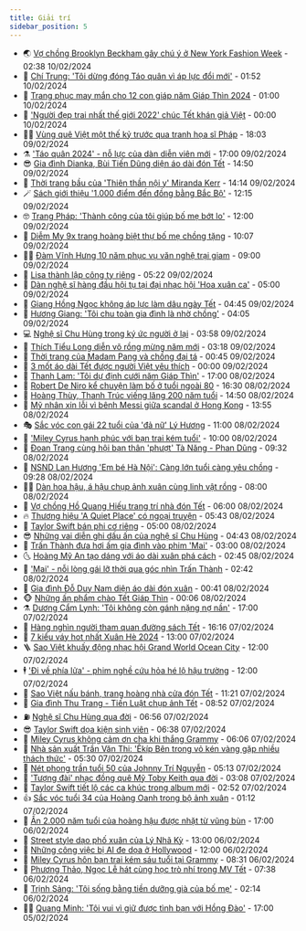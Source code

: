 ```yaml
---
title: Giải trí
sidebar_position: 5
---
```


<!-- vnexpress-giai-tri:START -->
- 🌏 [Vợ chồng Brooklyn Beckham gây chú ý ở New York Fashion Week](https://vnexpress.net/vo-chong-brooklyn-beckham-gay-chu-y-o-new-york-fashion-week-4710732.html) - 02:38 10/02/2024
- 💫 [Chí Trung: &#39;Tôi dừng đóng Táo quân vì áp lực đổi mới&#39;](https://vnexpress.net/chi-trung-toi-dung-dong-tao-quan-vi-ap-luc-doi-moi-4710524.html) - 01:52 10/02/2024
- 🌮 [Trang phục may mắn cho 12 con giáp năm Giáp Thìn 2024](https://vnexpress.net/trang-phuc-may-man-cho-12-con-giap-nam-giap-thin-2024-4709870.html) - 01:00 10/02/2024
- 🧠 [&#39;Người đẹp trai nhất thế giới 2022&#39; chúc Tết khán giả Việt](https://vnexpress.net/nguoi-dep-trai-nhat-the-gioi-2022-chuc-tet-khan-gia-viet-4710416.html) - 00:00 10/02/2024
- 👨‍🏫 [Vùng quê Việt một thế kỷ trước qua tranh họa sĩ Pháp](https://vnexpress.net/vung-que-viet-mot-the-ky-truoc-qua-tranh-hoa-si-phap-4704491.html) - 18:03 09/02/2024
- ⚗️ [&#39;Táo quân 2024&#39; - nỗ lực của dàn diễn viên mới](https://vnexpress.net/tao-quan-2024-no-luc-cua-dan-dien-vien-moi-4710650.html) - 17:00 09/02/2024
- 😎 [Gia đình Dianka, Bùi Tiến Dũng diện áo dài đón Tết](https://vnexpress.net/gia-dinh-dianka-bui-tien-dung-dien-ao-dai-don-tet-4710672.html) - 14:50 09/02/2024
- 🫣 [Thời trang bầu của &#39;Thiên thần nội y&#39; Miranda Kerr](https://vnexpress.net/thoi-trang-bau-cua-thien-than-noi-y-miranda-kerr-4710244.html) - 14:14 09/02/2024
- 🪄 [Sách giới thiệu &#39;1.000 điểm đến đồng bằng Bắc Bộ&#39;](https://vnexpress.net/sach-gioi-thieu-1-000-diem-den-dong-bang-bac-bo-4707764.html) - 12:15 09/02/2024
- 🤓 [Trang Pháp: &#39;Thành công của tôi giúp bố mẹ bớt lo&#39;](https://vnexpress.net/trang-phap-thanh-cong-cua-toi-giup-bo-me-bot-lo-4710348.html) - 12:00 09/02/2024
- 🫶 [Diễm My 9x trang hoàng biệt thự bố mẹ chồng tặng](https://vnexpress.net/diem-my-9x-trang-hoang-biet-thu-bo-me-chong-tang-4710563.html) - 10:07 09/02/2024
- 🧑‍🏫 [Đàm Vĩnh Hưng 10 năm phục vụ văn nghệ trại giam](https://vnexpress.net/dam-vinh-hung-10-nam-phuc-vu-van-nghe-trai-giam-4709930.html) - 09:00 09/02/2024
- 🦄 [Lisa thành lập công ty riêng](https://vnexpress.net/lisa-thanh-lap-cong-ty-rieng-4710551.html) - 05:22 09/02/2024
- 💫 [Dàn nghệ sĩ hàng đầu hội tụ tại đại nhạc hội &#39;Hoa xuân ca&#39;](https://vnexpress.net/dan-nghe-si-hang-dau-hoi-tu-tai-dai-nhac-hoi-hoa-xuan-ca-4710545.html) - 05:00 09/02/2024
- 🎊 [Giang Hồng Ngọc không áp lực làm dâu ngày Tết](https://vnexpress.net/giang-hong-ngoc-khong-ap-luc-lam-dau-ngay-tet-4709825.html) - 04:45 09/02/2024
- 👹 [Hương Giang: &#39;Tôi chu toàn gia đình là nhờ chồng&#39;](https://vnexpress.net/huong-giang-toi-chu-toan-gia-dinh-la-nho-chong-4709281.html) - 04:05 09/02/2024
- 💻 [Nghệ sĩ Chu Hùng trong ký ức người ở lại](https://vnexpress.net/nghe-si-chu-hung-trong-ky-uc-nguoi-o-lai-4710215.html) - 03:58 09/02/2024
- 🤡 [Thích Tiểu Long diễn võ rồng mừng năm mới](https://vnexpress.net/thich-tieu-long-dien-vo-rong-mung-nam-moi-4710374.html) - 03:18 09/02/2024
- 🥰 [Thời trang của Madam Pang và chồng đại tá](https://vnexpress.net/thoi-trang-cua-madam-pang-va-chong-dai-ta-4710441.html) - 00:45 09/02/2024
- 🚀 [3 mốt áo dài Tết được người Việt yêu thích](https://vnexpress.net/3-mot-ao-dai-tet-duoc-nguoi-viet-yeu-thich-4710402.html) - 00:00 09/02/2024
- 📝 [Thanh Lam: &#39;Tôi dự định cưới năm Giáp Thìn&#39;](https://vnexpress.net/thanh-lam-toi-du-dinh-cuoi-nam-giap-thin-4710210.html) - 17:00 08/02/2024
- 🐲 [Robert De Niro kể chuyện làm bố ở tuổi ngoài 80](https://vnexpress.net/robert-de-niro-ke-chuyen-lam-bo-o-tuoi-ngoai-80-4710420.html) - 16:30 08/02/2024
- 🎃 [Hoàng Thùy, Thanh Trúc viếng lăng 200 năm tuổi](https://vnexpress.net/hoang-thuy-thanh-truc-vieng-lang-200-nam-tuoi-4710103.html) - 14:50 08/02/2024
- 🤠 [Mỹ nhân xin lỗi vì bênh Messi giữa scandal ở Hong Kong](https://vnexpress.net/my-nhan-xin-loi-vi-benh-messi-giua-scandal-o-hong-kong-4710364.html) - 13:55 08/02/2024
- 🎭 [Sắc vóc con gái 22 tuổi của &#39;đả nữ&#39; Lý Hương](https://vnexpress.net/sac-voc-con-gai-22-tuoi-cua-da-nu-ly-huong-4710316.html) - 11:00 08/02/2024
- 🧰 [&#39;Miley Cyrus hạnh phúc với bạn trai kém tuổi&#39;](https://vnexpress.net/miley-cyrus-hanh-phuc-voi-ban-trai-kem-tuoi-4710264.html) - 10:00 08/02/2024
- 🦍 [Đoan Trang cùng hội bạn thân &#39;phượt&#39; Tà Năng - Phan Dũng](https://vnexpress.net/doan-trang-cung-hoi-ban-than-phuot-ta-nang-phan-dung-4710272.html) - 09:32 08/02/2024
- 🌝 [NSND Lan Hương &#39;Em bé Hà Nội&#39;: Càng lớn tuổi càng yêu chồng](https://vnexpress.net/nsnd-lan-huong-em-be-ha-noi-cang-lon-tuoi-cang-yeu-chong-4708944.html) - 09:28 08/02/2024
- 🧑‍💻 [Dàn hoa hậu, á hậu chụp ảnh xuân cùng linh vật rồng](https://vnexpress.net/dan-hoa-hau-a-hau-chup-anh-xuan-cung-linh-vat-rong-4710119.html) - 08:00 08/02/2024
- 🥸 [Vợ chồng Hồ Quang Hiếu trang trí nhà đón Tết](https://vnexpress.net/vo-chong-ho-quang-hieu-trang-tri-nha-don-tet-4709788.html) - 06:00 08/02/2024
- 🔥 [Thương hiệu &#39;A Quiet Place&#39; có ngoại truyện](https://vnexpress.net/thuong-hieu-a-quiet-place-co-ngoai-truyen-4710229.html) - 05:43 08/02/2024
- 🐎 [Taylor Swift bán phi cơ riêng](https://vnexpress.net/taylor-swift-ban-phi-co-rieng-4710190.html) - 05:00 08/02/2024
- 😎 [Những vai diễn ghi dấu ấn của nghệ sĩ Chu Hùng](https://vnexpress.net/nhung-vai-dien-ghi-dau-an-cua-nghe-si-chu-hung-4710187.html) - 04:43 08/02/2024
- 🦄 [Trấn Thành đưa hơi ấm gia đình vào phim &#39;Mai&#39;](https://vnexpress.net/tran-thanh-dua-hoi-am-gia-dinh-vao-phim-mai-4709585.html) - 03:00 08/02/2024
- 🌜 [Hoàng Mỹ An tạo dáng với áo dài xuân phá cách](https://vnexpress.net/hoang-my-an-tao-dang-voi-ao-dai-xuan-pha-cach-4710121.html) - 02:45 08/02/2024
- 🚦 [&#39;Mai&#39; - nỗi lòng gái lỡ thời qua góc nhìn Trấn Thành](https://vnexpress.net/giai-tri/phim/thu-vien-phim/mai-680) - 02:42 08/02/2024
- 🧐 [Gia đình Đỗ Duy Nam diện áo dài đón xuân](https://vnexpress.net/gia-dinh-do-duy-nam-dien-ao-dai-don-xuan-4709835.html) - 00:41 08/02/2024
- 🐵 [Những ấn phẩm chào Tết Giáp Thìn](https://vnexpress.net/nhung-an-pham-chao-tet-giap-thin-4709550.html) - 00:06 08/02/2024
- ⚗️ [Dương Cẩm Lynh: &#39;Tôi không còn gánh nặng nợ nần&#39;](https://vnexpress.net/duong-cam-lynh-toi-khong-con-ganh-nang-no-nan-4708603.html) - 17:00 07/02/2024
- 👺 [Hàng nghìn người tham quan đường sách Tết](https://vnexpress.net/hang-nghin-nguoi-tham-quan-duong-sach-tet-4710089.html) - 16:16 07/02/2024
- 🌊 [7 kiểu váy hot nhất Xuân Hè 2024](https://vnexpress.net/7-kieu-vay-hot-nhat-xuan-he-2024-4707335.html) - 13:00 07/02/2024
- 🪜 [Sao Việt khuấy động nhạc hội Grand World Ocean City](https://vnexpress.net/sao-viet-khuay-dong-nhac-hoi-grand-world-ocean-city-4710038.html) - 12:00 07/02/2024
- 🕴 [&#39;Đi về phía lửa&#39; - phim nghề cứu hỏa hé lộ hậu trường](https://vnexpress.net/di-ve-phia-lua-phim-nghe-cuu-hoa-he-lo-hau-truong-4709272.html) - 12:00 07/02/2024
- 💃 [Sao Việt nấu bánh, trang hoàng nhà cửa đón Tết](https://vnexpress.net/sao-viet-nau-banh-trang-hoang-nha-cua-don-tet-4709692.html) - 11:21 07/02/2024
- 🦄 [Gia đình Thu Trang - Tiến Luật chụp ảnh Tết](https://vnexpress.net/gia-dinh-thu-trang-tien-luat-chup-anh-tet-4709744.html) - 08:52 07/02/2024
- ⛽️ [Nghệ sĩ Chu Hùng qua đời](https://vnexpress.net/nghe-si-chu-hung-qua-doi-4709935.html) - 06:56 07/02/2024
- 😎 [Taylor Swift dọa kiện sinh viên](https://vnexpress.net/taylor-swift-doa-kien-sinh-vien-4709804.html) - 06:38 07/02/2024
- 🌊 [Miley Cyrus không cảm ơn cha khi thắng Grammy](https://vnexpress.net/miley-cyrus-khong-cam-on-cha-khi-thang-grammy-4709751.html) - 06:06 07/02/2024
- 🐲 [Nhà sản xuất Trần Văn Thi: &#39;Êkíp Bên trong vỏ kén vàng gặp nhiều thách thức&#39;](https://vnexpress.net/nha-san-xuat-tran-van-thi-ekip-ben-trong-vo-ken-vang-gap-nhieu-thach-thuc-4709848.html) - 05:30 07/02/2024
- 💂 [Nét phong trần tuổi 50 của Johnny Trí Nguyễn](https://vnexpress.net/net-phong-tran-tuoi-50-cua-johnny-tri-nguyen-4709366.html) - 05:13 07/02/2024
- 🙉 [&#39;Tượng đài&#39; nhạc đồng quê Mỹ Toby Keith qua đời](https://vnexpress.net/tuong-dai-nhac-dong-que-my-toby-keith-qua-doi-4709730.html) - 03:08 07/02/2024
- 💪 [Taylor Swift tiết lộ các ca khúc trong album mới](https://vnexpress.net/taylor-swift-tiet-lo-cac-ca-khuc-trong-album-moi-4709740.html) - 02:52 07/02/2024
- 👍 [Sắc vóc tuổi 34 của Hoàng Oanh trong bộ ảnh xuân](https://vnexpress.net/sac-voc-tuoi-34-cua-hoang-oanh-trong-bo-anh-xuan-4709313.html) - 01:12 07/02/2024
- 💪 [Ấn 2.000 năm tuổi của hoàng hậu được nhặt từ vũng bùn](https://vnexpress.net/an-2-000-nam-tuoi-cua-hoang-hau-duoc-nhat-tu-vung-bun-4709002.html) - 17:00 06/02/2024
- 💄 [Street style dạo phố xuân của Lý Nhã Kỳ](https://vnexpress.net/street-style-dao-pho-xuan-cua-ly-nha-ky-4709545.html) - 13:00 06/02/2024
- 🦩 [Những công việc bị ​​AI đe dọa ở Hollywood](https://vnexpress.net/nhung-cong-viec-bi-ai-de-doa-o-hollywood-4708602.html) - 12:00 06/02/2024
- 🥸 [Miley Cyrus hôn bạn trai kém sáu tuổi tại Grammy](https://vnexpress.net/miley-cyrus-hon-ban-trai-kem-sau-tuoi-tai-grammy-4709462.html) - 08:31 06/02/2024
- 🧰 [Phương Thảo, Ngọc Lễ hát cùng học trò nhí trong MV Tết](https://vnexpress.net/phuong-thao-ngoc-le-hat-cung-hoc-tro-nhi-trong-mv-tet-4709331.html) - 07:38 06/02/2024
- 💼 [Trịnh Sảng: &#39;Tôi sống bằng tiền dưỡng già của bố mẹ&#39;](https://vnexpress.net/trinh-sang-toi-song-bang-tien-duong-gia-cua-bo-me-4709255.html) - 02:14 06/02/2024
- 🧑‍💻 [Quang Minh: &#39;Tôi vui vì giữ được tình bạn với Hồng Đào&#39;](https://vnexpress.net/quang-minh-toi-vui-vi-giu-duoc-tinh-ban-voi-hong-dao-4709141.html) - 17:00 05/02/2024<!-- vnexpress-giai-tri:END -->
